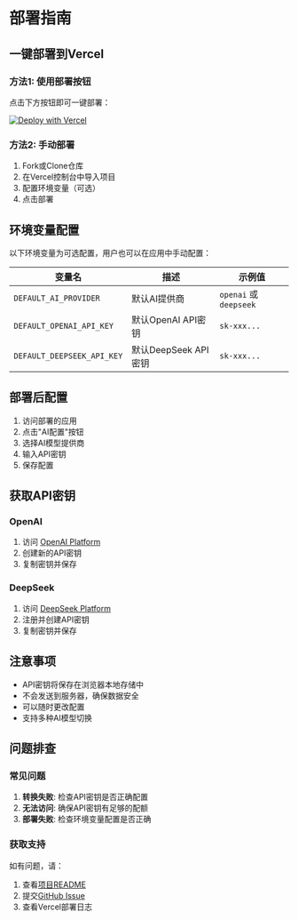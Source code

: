 # 部署指南

## 一键部署到Vercel

### 方法1: 使用部署按钮

点击下方按钮即可一键部署：

[![Deploy with Vercel](https://vercel.com/button)](https://vercel.com/new/clone?repository-url=https://github.com/zhengshui/meet-sheet)

### 方法2: 手动部署

1. Fork或Clone仓库
2. 在Vercel控制台中导入项目
3. 配置环境变量（可选）
4. 点击部署

## 环境变量配置

以下环境变量为可选配置，用户也可以在应用中手动配置：

| 变量名 | 描述 | 示例值 |
|--------|------|---------|
| `DEFAULT_AI_PROVIDER` | 默认AI提供商 | `openai` 或 `deepseek` |
| `DEFAULT_OPENAI_API_KEY` | 默认OpenAI API密钥 | `sk-xxx...` |
| `DEFAULT_DEEPSEEK_API_KEY` | 默认DeepSeek API密钥 | `sk-xxx...` |

## 部署后配置

1. 访问部署的应用
2. 点击"AI配置"按钮
3. 选择AI模型提供商
4. 输入API密钥
5. 保存配置

## 获取API密钥

### OpenAI
1. 访问 [OpenAI Platform](https://platform.openai.com/api-keys)
2. 创建新的API密钥
3. 复制密钥并保存

### DeepSeek
1. 访问 [DeepSeek Platform](https://platform.deepseek.com/api-keys)
2. 注册并创建API密钥
3. 复制密钥并保存

## 注意事项

- API密钥将保存在浏览器本地存储中
- 不会发送到服务器，确保数据安全
- 可以随时更改配置
- 支持多种AI模型切换

## 问题排查

### 常见问题

1. **转换失败**: 检查API密钥是否正确配置
2. **无法访问**: 确保API密钥有足够的配额
3. **部署失败**: 检查环境变量配置是否正确

### 获取支持

如有问题，请：
1. 查看[项目README](./README.md)
2. 提交[GitHub Issue](https://github.com/zhengshui/meet-sheet/issues)
3. 查看Vercel部署日志